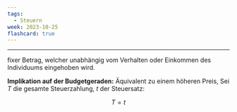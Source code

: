 ```yaml
---
tags:
  - Steuern
week: 2023-10-25
flashcard: true
---
```

***

fixer Betrag, welcher unabhängig vom Verhalten oder Einkommen des Individuums eingehoben wird.

**Implikation auf der Budgetgeraden:**
Äquivalent zu einem höheren Preis, Sei $T$ die gesamte Steuerzahlung, $t$ der Steuersatz:

$$
T = t
$$